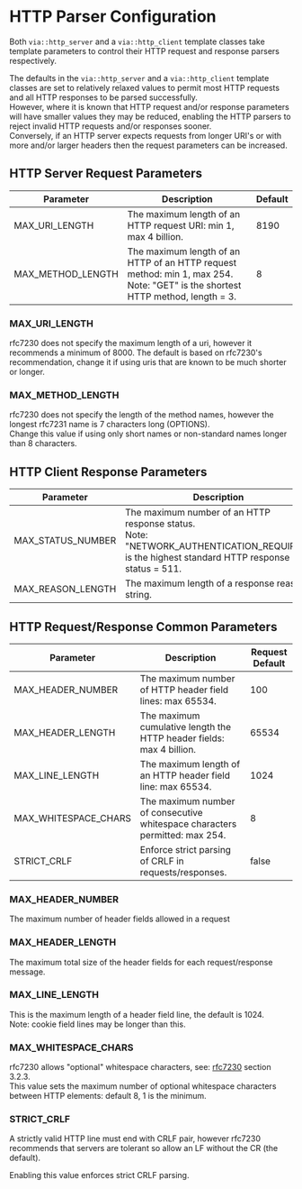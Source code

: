 # HTTP Parser Configuration

Both `via::http_server` and a `via::http_client` template classes take template
parameters to control their HTTP request and response parsers respectively.

The defaults in the `via::http_server` and a `via::http_client` template classes
are set to relatively relaxed values to permit most HTTP requests and all HTTP
responses to be parsed successfully.  
However, where it is known that HTTP request and/or response parameters will have
smaller values they may be reduced, enabling the HTTP parsers to reject invalid
HTTP requests and/or responses sooner.  
Conversely, if an HTTP server expects requests from longer URI's or with more
and/or larger headers then the request parameters can be increased.

## HTTP Server Request Parameters

| Parameter     | Description                            | Default             |
|---------------|----------------------------------------|---------------------|
| MAX_URI_LENGTH | The maximum length of an HTTP request URI: min 1, max 4 billion. | 8190 |
| MAX_METHOD_LENGTH | The maximum length of an HTTP of an HTTP request method: min 1, max 254.<br>Note: "GET" is the shortest HTTP method, length = 3. | 8 |

### MAX_URI_LENGTH

rfc7230 does not specify the maximum length of a uri, however it recommends a
minimum of 8000.
The default is based on rfc7230's recommendation, change it if using uris that
are known to be much shorter or longer.

### MAX_METHOD_LENGTH

rfc7230 does not specify the length of the method names, however the longest
rfc7231 name is 7 characters long (OPTIONS).  
Change this value if using only short names or non-standard names longer than 8
characters.

## HTTP Client Response Parameters

| Parameter     | Description                            | Default/Max         |
|---------------|----------------------------------------|---------------------|
| MAX_STATUS_NUMBER | The maximum number of an HTTP response status.<br>Note: "NETWORK_AUTHENTICATION_REQUIRED" is the highest standard HTTP response status = 511. | 65534 |
| MAX_REASON_LENGTH | The maximum length of a response reason string. | 65534 |

## HTTP Request/Response Common Parameters

| Parameter     | Description                            | Request Default     |
|---------------|----------------------------------------|---------------------|
| MAX_HEADER_NUMBER | The maximum number of HTTP header field lines: max 65534. | 100 |
| MAX_HEADER_LENGTH | The maximum cumulative length the HTTP header fields: max 4 billion. | 65534 |
| MAX_LINE_LENGTH | The maximum length of an HTTP header field line: max 65534. | 1024 |
| MAX_WHITESPACE_CHARS | The maximum number of consecutive whitespace characters permitted: max 254.| 8 |
| STRICT_CRLF | Enforce strict parsing of CRLF in requests/responses. | false |

### MAX_HEADER_NUMBER

The maximum number of header fields allowed in a request

### MAX_HEADER_LENGTH

The maximum total size of the header fields for each request/response message.

### MAX_LINE_LENGTH

This is the maximum length of a header field line, the default is 1024.  
Note: cookie field lines may be longer than this.

### MAX_WHITESPACE_CHARS

rfc7230 allows "optional" whitespace characters, see: [rfc7230](https://tools.ietf.org/html/rfc7230) section 3.2.3.  
This value sets the maximum number of optional whitespace characters between HTTP elements:
default 8, 1 is the minimum.

### STRICT_CRLF

A strictly valid HTTP line must end with CRLF pair, however rfc7230 recommends
that servers are tolerant so allow an LF without the CR (the default).

Enabling this value enforces strict CRLF parsing.
